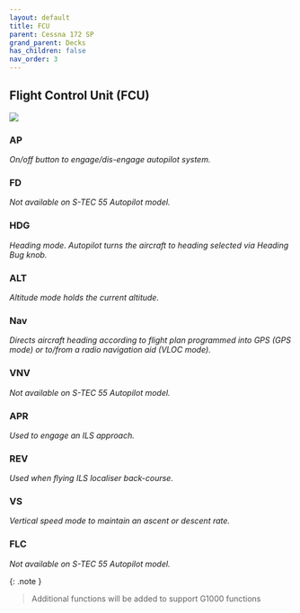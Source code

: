 ```yaml
---
layout: default
title: FCU
parent: Cessna 172 SP
grand_parent: Decks
has_children: false
nav_order: 3
---
```


## Flight Control Unit (FCU)
![](../../../assets/images/fcu.png)


### AP
*On/off button to engage/dis-engage autopilot system.*

### FD
*Not available on S-TEC 55 Autopilot model.*

### HDG
*Heading mode. Autopilot turns the aircraft to heading selected via Heading Bug knob.*

### ALT
*Altitude mode holds the current altitude.*

### Nav
*Directs aircraft heading according to flight plan programmed into GPS (GPS mode) or to/from a radio navigation aid (VLOC mode).*

### VNV
*Not available on S-TEC 55 Autopilot model.*

### APR
*Used to engage an ILS approach.*

### REV
*Used when flying ILS localiser back-course.*

### VS
*Vertical speed mode to maintain an ascent or descent rate.*

### FLC
*Not available on S-TEC 55 Autopilot model.*



{: .note }
> Additional functions will be added to support G1000 functions
